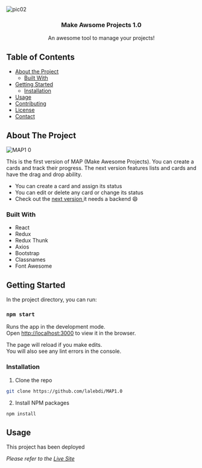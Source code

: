 ![pic02](https://user-images.githubusercontent.com/67381036/93033319-c180cd00-f603-11ea-9965-2a7dfcdd7014.jpg)

<p align="center">
  
    
  

  <h3 align="center">Make Awsome Projects 1.0</h3>

  <p align="center">
    An awesome tool to manage your  projects!
    <br />
    
  </p>
</p>

<!-- TABLE OF CONTENTS -->
## Table of Contents

* [About the Project](#about-the-project)
  * [Built With](#built-with)
* [Getting Started](#getting-started)
  * [Installation](#installation)
* [Usage](#usage)
* [Contributing](#contributing)
* [License](#license)
* [Contact](#contact)



<!-- ABOUT THE PROJECT -->
## About The Project

![MAP1 0](https://user-images.githubusercontent.com/67381036/93008050-41dcfa80-f53e-11ea-8d2e-b04c6a44cc4d.gif)

This is the first version of MAP (Make Awesome Projects). You can create a cards and track their progress. The next version features lists and cards and have the drag and drop ability.


* You can create a card and assign its status
* You can edit or delete any card or change its status
* Check out the [next version ](https://github.com/lalebdi/MAP) it needs a backend :smile:


### Built With

* React
* Redux
* Redux Thunk
* Axios
* Bootstrap
* Classnames
* Font Awesome


<!-- GETTING STARTED -->
## Getting Started

In the project directory, you can run:

### `npm start`

Runs the app in the development mode.<br />
Open [http://localhost:3000](http://localhost:3000) to view it in the browser.

The page will reload if you make edits.<br />
You will also see any lint errors in the console.

### Installation


1. Clone the repo
```sh
git clone https://github.com/lalebdi/MAP1.0
```
2. Install NPM packages
```sh
npm install
```



<!-- USAGE EXAMPLES -->
## Usage

This project has been deployed

_Please refer to the [Live Site ](https://keen-khorana-d28887.netlify.app/)_


